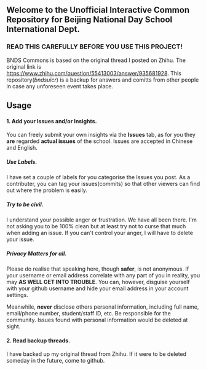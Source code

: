 ## Welcome to the **Unofficial** Interactive Common Repository for Beijing National Day School International Dept.
### READ THIS CAREFULLY BEFORE YOU USE THIS PROJECT!

BNDS Commons is based on the original thread I posted on Zhihu.
The original link is https://www.zhihu.com/question/55413003/answer/935681928.
This repository(*bndsuicr*) is a backup for answers and comitts from other people in case any unforeseen event takes place.


## Usage

#### 1. Add your Issues and/or Insights.

You can freely submit your own insights via the **Issues** tab, as for you they **are** regarded **actual issues** of the school. Issues are accepted in Chinese and English.

##### Use Labels.

I have set a couple of labels for you categorise the Issues you post. As a contributer, you can tag your issues(commits) so that other viewers can find out where the problem is easily.

##### Try to be civil.

I understand your possible anger or frustration. We have all been there. I'm not asking you to be 100% clean but at least try not to curse that much when adding an issue. If you can't control your anger, I will have to delete your issue.

##### Privacy Matters for all.

Please do realise that speaking here, though **safer**, is not anonymous. If your username or email address correlate with any part of you in reality, you may **AS WELL GET INTO TROUBLE**. You can, however, disguise yourself with your github username and hide your email address in your account settings.

Meanwhile, **never** disclose others personal information, including full name, email/phone number, student/staff ID, etc. Be responsible for the community. Issues found with personal information would be deleted at sight.

#### 2. Read backup threads.

I have backed up my original thread from Zhihu. If it were to be deleted someday in the future, come to github.
